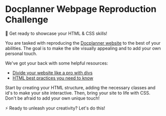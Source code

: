 # Docplanner Webpage Reproduction Challenge
🚀 Get ready to showcase your HTML & CSS skills!

You are tasked with reproducing the [Docplanner website](https://www.docplanner.com/) to the best of your abilities. 
The goal is to make the site visually appealing and to add your own personal touch. 

We've got your back with some helpful resources:
- [Divide your website like a pro with divs](https://www.freecodecamp.org/news/html-div-what-is-a-div-tag-and-how-to-style-it-with-css/)
- [HTML best practices you need to know](https://www.themelocation.com/best-html5-practices/)

Start by creating your HTML structure, adding the necessary classes and id's to make your site interactive. 
Then, bring your site to life with CSS. Don't be afraid to add your own unique touch!

⚡️ Ready to unleash your creativity? Let's do this!

